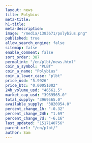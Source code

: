 ```yaml
---
layout: news
title: Polybius
meta-title: 
h1-title: 
meta-description: 
image: "/media/1383671/polybius.png"
published: true
allow_search_engine: false
sitemap: false
enable_comment: false
sort_order: 387
permalink: "/en/plbt/news.html"
coin_a_symbol: "PLBT"
coin_a_name: "Polybius"
coin_a_lower_case: "plbt"
price_usd: "5.9926"
price_btc: "0.00051002"
24h_volume_usd: "46561.5"
market_cap_usd: "3969565.0"
total_supply: "3969565.0"
available_supply: "3820954.0"
percent_change_1h: "-0.32"
percent_change_24h: "1.69"
percent_change_7d: "-6.16"
last_updated: "1517140756"
parent-url: "/en/plbt/"
author: Sam
---
```


